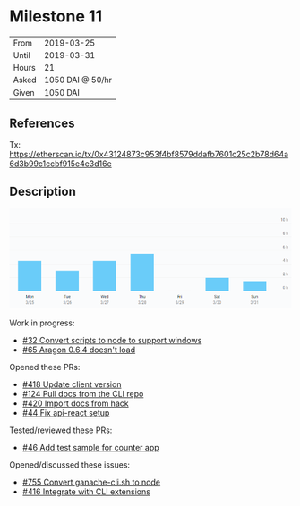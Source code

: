 # Milestone 11

|       |                  |
| ----- | ---------------- |
| From  | 2019-03-25       |
| Until | 2019-03-31       |
| Hours | 21               |
| Asked | 1050 DAI @ 50/hr |
| Given | 1050 DAI         |

## References

Tx: <https://etherscan.io/tx/0x43124873c953f4bf8579ddafb7601c25c2b78d64a6d3b99c1ccbf915e4e3d16e>

## Description

![Time-tracking report](assets/Milestone-11-toggle-report.PNG)

Work in progress:

- [#32 Convert scripts to node to support windows](https://github.com/aragon/aragen/pull/32)
- [#65 Aragon 0.6.4 doesn't load](https://github.com/aragon/aragon-desktop/issues/65)

Opened these PRs:

- [#418 Update client version](https://github.com/aragon/aragon-cli/pull/418)
- [#124 Pull docs from the CLI repo](https://github.com/aragon/hack/pull/124)
- [#420 Import docs from hack](https://github.com/aragon/aragon-cli/pull/420)
- [#44 Fix api-react setup](https://github.com/aragon/aragon-react-boilerplate/pull/44)

Tested/reviewed these PRs:

- [#46 Add test sample for counter app](https://github.com/aragon/aragon-react-boilerplate/pull/46)

Opened/discussed these issues:

- [#755 Convert ganache-cli.sh to node](https://github.com/aragon/aragon-apps/issues/755)
- [#416 Integrate with CLI extensions](https://github.com/aragon/aragon-cli/issues/416)
